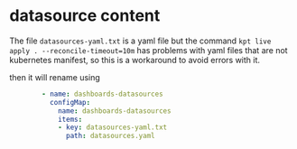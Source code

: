 # datasource content

The file `datasources-yaml.txt`  is a yaml file but the command `kpt live apply . --reconcile-timeout=10m` has problems with yaml files that are not kubernetes manifest,
so this is a workaround to avoid errors with it.

then it will rename using

```yaml
        - name: dashboards-datasources
          configMap:
            name: dashboards-datasources
            items:
            - key: datasources-yaml.txt
              path: datasources.yaml
```
